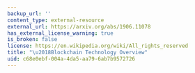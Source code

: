```yaml
---
backup_url: ''
content_type: external-resource
external_url: https://arxiv.org/abs/1906.11078
has_external_license_warning: true
is_broken: false
license: https://en.wikipedia.org/wiki/All_rights_reserved
title: "\u2018Blockchain Technology Overview"
uid: c68e0ebf-004a-4da5-aa79-6ab7b9572726
---
```

